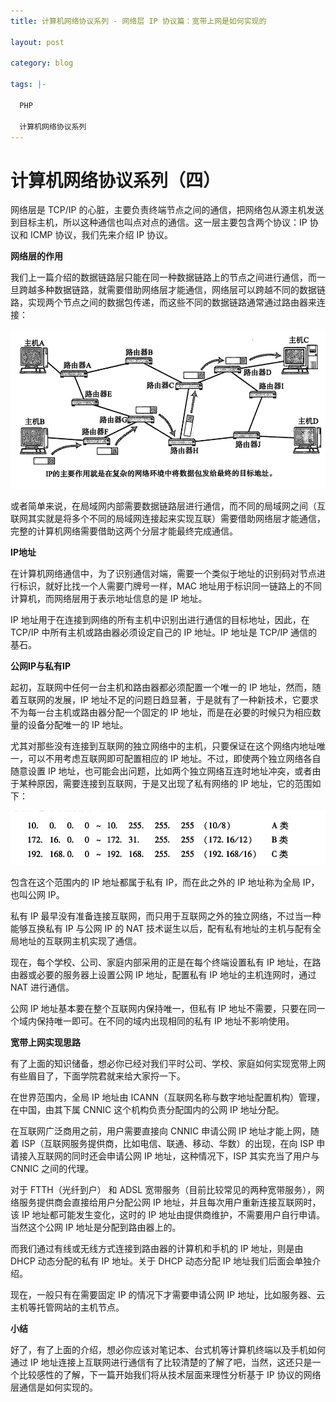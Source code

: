 ```yaml
---
title: 计算机网络协议系列 - 网络层 IP 协议篇：宽带上网是如何实现的

layout: post

category: blog

tags: |-

  PHP

  计算机网络协议系列
---
```




#  计算机网络协议系列（四）



网络层是 TCP/IP 的心脏，主要负责终端节点之间的通信，把网络包从源主机发送到目标主机，所以这种通信也叫点对点的通信。这一层主要包含两个协议：IP 协议和 ICMP 协议，我们先来介绍 IP 协议。

**网络层的作用**

我们上一篇介绍的数据链路层只能在同一种数据链路上的节点之间进行通信，而一旦跨越多种数据链路，就需要借助网络层才能通信，网络层可以跨越不同的数据链路，实现两个节点之间的数据包传递，而这些不同的数据链路通常通过路由器来连接：

![img](/assets/post/9065d1b05480318911404973d44c08873cf1b0136ece26793e3ba46470b8e07e.png)

或者简单来说，在局域网内部需要数据链路层进行通信，而不同的局域网之间（互联网其实就是将多个不同的局域网连接起来实现互联）需要借助网络层才能通信，完整的计算机网络需要借助这两个分层才能最终完成通信。

**IP地址**

在计算机网络通信中，为了识别通信对端，需要一个类似于地址的识别码对节点进行标识，就好比找一个人需要门牌号一样，MAC 地址用于标识同一链路上的不同计算机，而网络层用于表示地址信息的是 IP 地址。

IP 地址用于在连接到网络的所有主机中识别出进行通信的目标地址，因此，在 TCP/IP 中所有主机或路由器必须设定自己的 IP 地址。IP 地址是 TCP/IP 通信的基石。

**公网IP与私有IP**

起初，互联网中任何一台主机和路由器都必须配置一个唯一的 IP 地址，然而，随着互联网的发展，IP 地址不足的问题日趋显著，于是就有了一种新技术，它要求不为每一台主机或路由器分配一个固定的 IP 地址，而是在必要的时候只为相应数量的设备分配唯一的 IP 地址。

尤其对那些没有连接到互联网的独立网络中的主机，只要保证在这个网络内地址唯一，可以不用考虑互联网即可配置相应的 IP 地址。不过，即使两个独立网络各自随意设置 IP 地址，也可能会出问题，比如两个独立网络互连时地址冲突，或者由于某种原因，需要连接到互联网，于是又出现了私有网络的 IP 地址，它的范围如下：

![img](/assets/post/ed9dd94eaa2668a84a652fb8a3cdfb4142cb2c108478b209d7fd8e8d1d4e5a5f.png)

包含在这个范围内的 IP 地址都属于私有 IP，而在此之外的 IP 地址称为全局 IP，也叫公网 IP。

私有 IP 最早没有准备连接互联网，而只用于互联网之外的独立网络，不过当一种能够互换私有 IP 与公网 IP 的 NAT 技术诞生以后，配有私有地址的主机与配有全局地址的互联网主机实现了通信。

现在，每个学校、公司、家庭内部采用的正是在每个终端设置私有 IP 地址，在路由器或必要的服务器上设置公网 IP 地址，配置私有 IP 地址的主机连网时，通过 NAT 进行通信。

公网 IP 地址基本要在整个互联网内保持唯一，但私有 IP 地址不需要，只要在同一个域内保持唯一即可。在不同的域内出现相同的私有 IP 地址不影响使用。

**宽带上网实现思路**

有了上面的知识储备，想必你已经对我们平时公司、学校、家庭如何实现宽带上网有些眉目了，下面学院君就来给大家捋一下。

在世界范围内，全局 IP 地址由 ICANN（互联网名称与数字地址配置机构）管理，在中国，由其下属 CNNIC 这个机构负责分配国内的公网 IP 地址分配。

在互联网广泛商用之前，用户需要直接向 CNNIC 申请公网 IP 地址才能上网，随着 ISP（互联网服务提供商，比如电信、联通、移动、华数）的出现，在向 ISP 申请接入互联网的同时还会申请公网 IP 地址，这种情况下，ISP 其实充当了用户与 CNNIC 之间的代理。

对于 FTTH（光纤到户） 和 ADSL 宽带服务（目前比较常见的两种宽带服务），网络服务提供商会直接给用户分配公网 IP 地址，并且每次用户重新连接互联网时，该 IP 地址都可能发生变化，这时的 IP 地址由提供商维护，不需要用户自行申请。当然这个公网 IP 地址是分配到路由器上的。

而我们通过有线或无线方式连接到路由器的计算机和手机的 IP 地址，则是由 DHCP 动态分配的私有 IP 地址。关于 DHCP 动态分配 IP 地址我们后面会单独介绍。

现在，一般只有在需要固定 IP 的情况下才需要申请公网 IP 地址，比如服务器、云主机等托管网站的主机节点。

**小结**

好了，有了上面的介绍，想必你应该对笔记本、台式机等计算机终端以及手机如何通过 IP 地址连接上互联网进行通信有了比较清楚的了解了吧，当然，这还只是一个比较感性的了解，下一篇开始我们将从技术层面来理性分析基于 IP 协议的网络层通信是如何实现的。